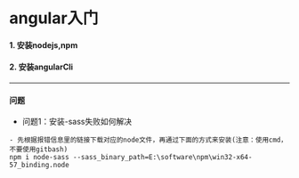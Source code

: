 angular入门
==

#### 1. 安装nodejs,npm

#### 2. 安装angularCli


---
#### 问题
- 问题1：安装-sass失败如何解决
```
- 先根据报错信息里的链接下载对应的node文件，再通过下面的方式来安装(注意：使用cmd，不要使用gitbash)
npm i node-sass --sass_binary_path=E:\software\npm\win32-x64-57_binding.node
```
